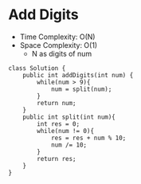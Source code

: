 # Add Digits

- Time Complexity: O(N)
- Space Complexity: O(1)
  - N as digits of num

```
class Solution {
    public int addDigits(int num) {
        while(num > 9){
            num = split(num);
        }
        return num;
    }
    public int split(int num){
        int res = 0;
        while(num != 0){
            res = res + num % 10;
            num /= 10;
        }
        return res;
    }
}
```

